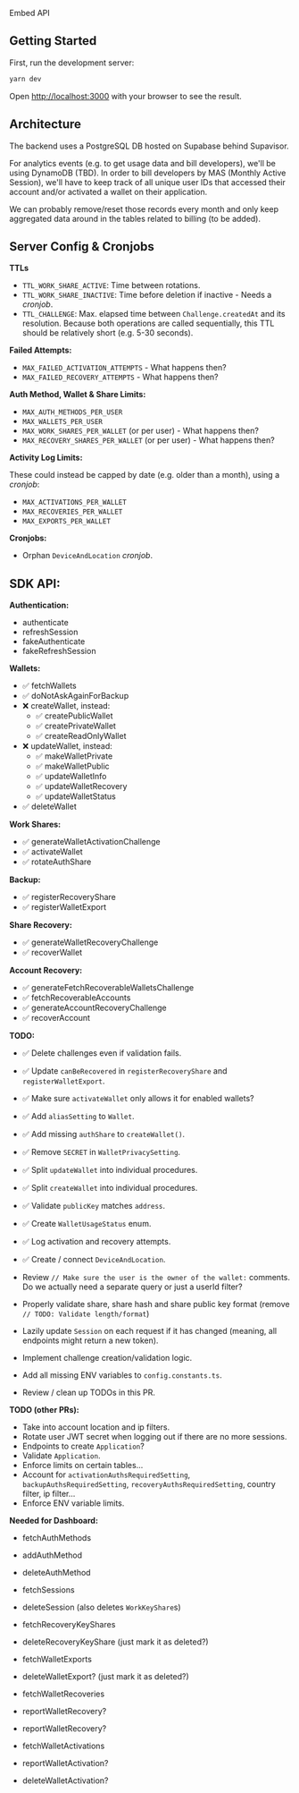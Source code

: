 Embed API

## Getting Started

First, run the development server:

```bash
yarn dev
```

Open [http://localhost:3000](http://localhost:3000) with your browser to see the result.

## Architecture

The backend uses a PostgreSQL DB hosted on Supabase behind Supavisor.

For analytics events (e.g. to get usage data and bill developers), we'll be using DynamoDB (TBD). In order to bill developers by MAS (Monthly Active Session),
we'll have to keep track of all unique user IDs that accessed their account and/or activated a wallet on their application.

We can probably remove/reset those records every month and only keep aggregated data around in the tables related to billing (to be added).

## Server Config & Cronjobs

**TTLs**

- `TTL_WORK_SHARE_ACTIVE`: Time between rotations.
- `TTL_WORK_SHARE_INACTIVE`: Time before deletion if inactive - Needs a _cronjob_.
- `TTL_CHALLENGE`: Max. elapsed time between `Challenge.createdAt` and its resolution. Because both operations are called
  sequentially, this TTL should be relatively short (e.g. 5-30 seconds).

**Failed Attempts:**

- `MAX_FAILED_ACTIVATION_ATTEMPTS` - What happens then?
- `MAX_FAILED_RECOVERY_ATTEMPTS` - What happens then?

**Auth Method, Wallet & Share Limits:**

- `MAX_AUTH_METHODS_PER_USER`
- `MAX_WALLETS_PER_USER`
- `MAX_WORK_SHARES_PER_WALLET` (or per user) - What happens then?
- `MAX_RECOVERY_SHARES_PER_WALLET` (or per user) - What happens then?

**Activity Log Limits:**

These could instead be capped by date (e.g. older than a month), using a _cronjob_:

- `MAX_ACTIVATIONS_PER_WALLET`
- `MAX_RECOVERIES_PER_WALLET`
- `MAX_EXPORTS_PER_WALLET`

**Cronjobs:**

- Orphan `DeviceAndLocation` _cronjob_.

## SDK API:

**Authentication:**
- authenticate
- refreshSession
- fakeAuthenticate
- fakeRefreshSession

**Wallets:**
- ✅ fetchWallets
- ✅ doNotAskAgainForBackup
- ❌ createWallet, instead:
  - ✅ createPublicWallet
  - ✅ createPrivateWallet
  - ✅ createReadOnlyWallet
- ❌ updateWallet, instead:
  - ✅ makeWalletPrivate
  - ✅ makeWalletPublic
  - ✅ updateWalletInfo
  - ✅ updateWalletRecovery
  - ✅ updateWalletStatus
- ✅ deleteWallet

**Work Shares:**
- ✅ generateWalletActivationChallenge
- ✅ activateWallet
- ✅ rotateAuthShare

**Backup:**
- ✅ registerRecoveryShare
- ✅ registerWalletExport

**Share Recovery:**
- ✅ generateWalletRecoveryChallenge
- ✅ recoverWallet

**Account Recovery:**
- ✅ generateFetchRecoverableWalletsChallenge
- ✅ fetchRecoverableAccounts
- ✅ generateAccountRecoveryChallenge
- ✅ recoverAccount

**TODO:**
- ✅ Delete challenges even if validation fails.
- ✅ Update `canBeRecovered` in `registerRecoveryShare` and `registerWalletExport`.
- ✅ Make sure `activateWallet` only allows it for enabled wallets?
- ✅ Add `aliasSetting` to `Wallet`.
- ✅ Add missing `authShare` to `createWallet()`.
- ✅ Remove `SECRET` in `WalletPrivacySetting`.
- ✅ Split `updateWallet` into individual procedures.
- ✅ Split `createWallet` into individual procedures.
- ✅ Validate `publicKey` matches `address`.
- ✅ Create `WalletUsageStatus` enum.
- ✅ Log activation and recovery attempts.
- ✅ Create / connect `DeviceAndLocation`.

- Review `// Make sure the user is the owner of the wallet:` comments. Do we actually need a separate query or just a userId filter?

- Properly validate share, share hash and share public key format (remove `// TODO: Validate length/format`)
- Lazily update `Session` on each request if it has changed (meaning, all endpoints might return a new token).
- Implement challenge creation/validation logic.
- Add all missing ENV variables to `config.constants.ts`.
- Review / clean up TODOs in this PR.

**TODO (other PRs):**

- Take into account location and ip filters.
- Rotate user JWT secret when logging out if there are no more sessions.
- Endpoints to create `Application`?
- Validate `Application`.
- Enforce limits on certain tables...
- Account for `activationAuthsRequiredSetting`, `backupAuthsRequiredSetting`, `recoveryAuthsRequiredSetting`, country filter, ip filter...
- Enforce ENV variable limits.

**Needed for Dashboard:**

- fetchAuthMethods
- addAuthMethod
- deleteAuthMethod

- fetchSessions
- deleteSession (also deletes `WorkKeyShare`s)

- fetchRecoveryKeyShares
- deleteRecoveryKeyShare (just mark it as deleted?)

- fetchWalletExports
- deleteWalletExport? (just mark it as deleted?)

- fetchWalletRecoveries
- reportWalletRecovery?
- reportWalletRecovery?

- fetchWalletActivations
- reportWalletActivation?
- deleteWalletActivation?




